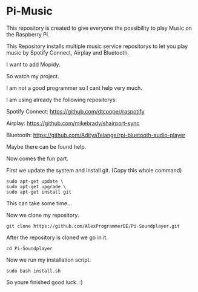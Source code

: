 # Pi-Music

This repository is created to give everyone the possibility to play Music on the Raspberry Pi.

This Repository installs multiple music service repositorys to let you play music by Spotify Connect, Airplay and Bluetooth.

I want to add Mopidy. 

So watch my project.

I am not a good programmer so I cant help very much.

I am using already the following repositorys:

Spotify Connect: https://github.com/dtcooper/raspotify

Airplay: https://github.com/mikebrady/shairport-sync

Bluetooth: https://github.com/AdityaTelange/rpi-bluetooth-audio-player

Maybe there can be found help.

Now comes the fun part. 

First we update the system and install git. (Copy this whole command)
```
sudo apt-get update \
sudo apt-get upgrade \
sudo apt-get install git
```
This can take some time...

Now we clone my repository.
```
git clone https://github.com/AlexProgrammerDE/Pi-Soundplayer.git
```
After the repository is cloned we go in it.
```
cd Pi-Soundplayer
```
Now we run my installation script.
```
sudo bash install.sh
```
So youre finished good luck. :)

